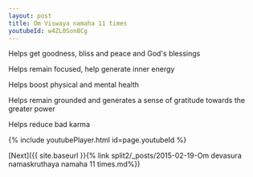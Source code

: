 ```yaml
---
layout: post
title: Om Viswaya namaha 11 times
youtubeId: w4ZL0Son8Cg
---
```

 
 
Helps get goodness, bliss and peace and God's blessings
 
Helps remain focused, help generate inner energy 
 
Helps boost physical and mental health 
 
Helps remain grounded and generates a sense of gratitude towards the greater power 
 
Helps reduce bad karma
 
 
 
 


{% include youtubePlayer.html id=page.youtubeId %}
 
[Next]({{ site.baseurl }}{% link  split2/_posts/2015-02-19-Om devasura namaskruthaya namaha 11 times.md%})
 
